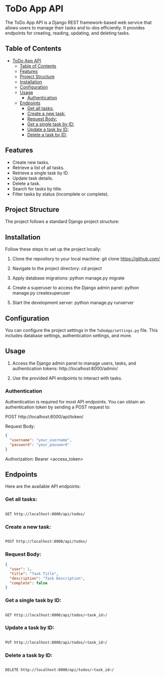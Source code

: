 # ToDo App API

The ToDo App API is a Django REST framework-based web service that allows users to manage their tasks and to-dos efficiently. It provides endpoints for creating, reading, updating, and deleting tasks.

## Table of Contents

- [ToDo App API](#todo-app-api)
  - [Table of Contents](#table-of-contents)
  - [Features](#features)
  - [Project Structure](#project-structure)
  - [Installation](#installation)
  - [Configuration](#configuration)
  - [Usage](#usage)
    - [Authentication](#authentication)
  - [Endpoints](#endpoints)
    - [Get all tasks:](#get-all-tasks)
    - [Create a new task:](#create-a-new-task)
    - [Request Body:](#request-body)
    - [Get a single task by ID:](#get-a-single-task-by-id)
    - [Update a task by ID:](#update-a-task-by-id)
    - [Delete a task by ID:](#delete-a-task-by-id)

## Features

- Create new tasks.
- Retrieve a list of all tasks.
- Retrieve a single task by ID.
- Update task details.
- Delete a task.
- Search for tasks by title.
- Filter tasks by status (incomplete or complete).

## Project Structure

The project follows a standard Django project structure:

## Installation

Follow these steps to set up the project locally:

1. Clone the repository to your local machine:
git clone https://github.com/

2. Navigate to the project directory:
cd project 

3. Apply database migrations:
python manage.py migrate

4. Create a superuser to access the Django admin panel:
python manage.py createsuperuser

5. Start the development server:
python manage.py runserver


## Configuration

You can configure the project settings in the `ToDoApp/settings.py` file. This includes database settings, authentication settings, and more.

## Usage

1. Access the Django admin panel to manage users, tasks, and authentication tokens:
http://localhost:8000/admin/

2. Use the provided API endpoints to interact with tasks.

### Authentication

Authentication is required for most API endpoints. You can obtain an authentication token by sending a POST request to:

POST http://localhost:8000/api/token/


Request Body:

```json
{
  "username": "your_username",
  "password": "your_password"
}
```


Authorization: Bearer <access_token>


## Endpoints
Here are the available API endpoints:

### Get all tasks:

```bash

GET http://localhost:8000/api/todos/

```

### Create a new task:

```bash

POST http://localhost:8000/api/todos/

```

### Request Body:

```json
{
  "user": 1,
  "title": "Task Title",
  "description": "Task Description",
  "complete": false
}

```

### Get a single task by ID:

```bash

GET http://localhost:8000/api/todos/<task_id>/

```
### Update a task by ID:

```bash

PUT http://localhost:8000/api/todos/<task_id>/


```
### Delete a task by ID:

```bash

DELETE http://localhost:8000/api/todos/<task_id>/

```